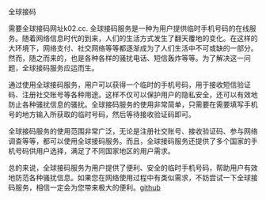 全球接码

需要全球接码网址k02.cc. 全球接码服务是一种为用户提供临时手机号码的在线服务。随着网络信息时代的到来，人们的生活方式发生了翻天覆地的变化。在这样的大环境下，网络支付、社交网络等等都逐渐成为了人们生活中不可或缺的一部分。然而，随之而来的，也是各种各样的骚扰电话、短信轰炸等等。为了解决这一问题，全球接码服务应运而生。

通过使用全球接码服务，用户可以获得一个临时的手机号码，用于接收短信验证码、注册社交账号等各种用途。这样不仅可以保护用户的隐私安全，还可以有效地防止各种骚扰信息的骚扰。全球接码服务的使用非常简单，只需要在需要填写手机号的地方输入所获取的临时号码，然后等待接收验证码即可。

全球接码服务的使用范围非常广泛，无论是注册社交账号、接收验证码、参与网络调查等等，都可以使用全球接码服务。而且，全球接码服务还提供了多个国家的手机号码供用户选择，满足了不同国家地区的用户需求。

总的来说，全球接码服务为用户提供了便利、安全的临时手机号码，帮助用户有效地防范各种骚扰信息。如果您在网络使用过程中有类似需求，不妨尝试一下全球接码服务，相信一定会为您带来极大的便利。[github](https://github.com)
